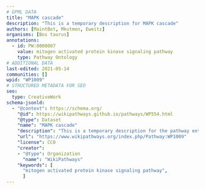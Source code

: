 ```yaml
---
# GPML DATA
title: "MAPK cascade"
description: "This is a temporary description for MAPK cascade"
authors: [MaintBot, Mkutmon, Eweitz]
organisms: [Bos taurus]
annotations:
  - id: PW:0000007
    value: mitogen activated protein kinase signaling pathway
    type: Pathway Ontology
# ADDITIONAL DATA
last-edited: 2021-05-14
communities: []
wpid: "WP1009"
# STRUCTURED METADATA FOR SEO
seo:
  type: CreativeWork
schema-jsonld:
  - "@context": https://schema.org/
    "@id": https://wikipathways.github.io/pathways/WP554.html
    "@type": Dataset
    "name": "MAPK cascade"
    "description": "This is a temporary description for the pathway entitled: MAPK cascade"
    "url": "https://www.wikipathways.org/index.php/Pathway:WP1009"
    "license": CC0
    "creator":
    - "@type": Organization
      "name": "WikiPathways"
    "keywords": [
      "mitogen activated protein kinase signaling pathway",
      ]
---
```

